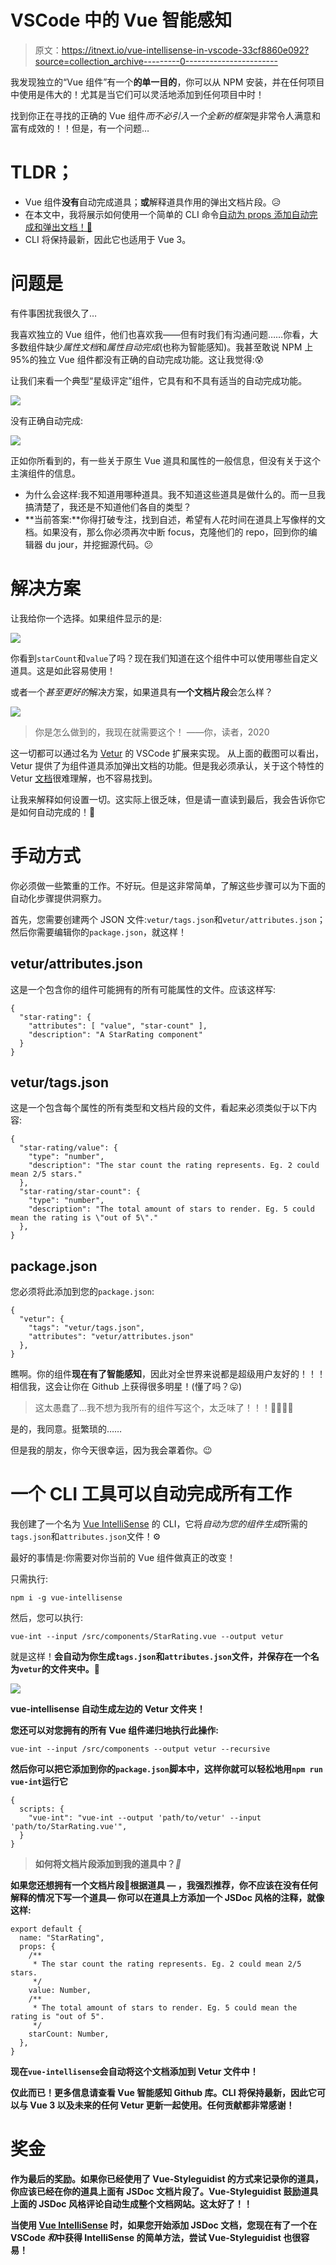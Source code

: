 # VSCode 中的 Vue 智能感知

> 原文：<https://itnext.io/vue-intellisense-in-vscode-33cf8860e092?source=collection_archive---------0----------------------->

我发现独立的“Vue 组件”有一个**的单一目的**，你可以从 NPM 安装，并在任何项目中使用是伟大的！尤其是当它们可以灵活地添加到任何项目中时！

找到你正在寻找的正确的 Vue 组件*而不必引入一个全新的框架*是非常令人满意和富有成效的！！但是，有一个问题…

# TLDR；

*   Vue 组件**没有**自动完成道具；**或**解释道具作用的弹出文档片段。😥
*   在本文中，我将展示如何使用一个简单的 CLI 命令[自动为 props 添加自动完成和弹出文档！🎉](https://github.com/cycraft/vue-intellisense)
*   CLI 将保持最新，因此它也适用于 Vue 3。

# 问题是

有件事困扰我很久了…

我喜欢独立的 Vue 组件，他们也喜欢我——但有时我们有沟通问题……你看，大多数组件缺少*属性文档*和*属性自动完成*(也称为智能感知)。我甚至敢说 NPM 上 95%的独立 Vue 组件都没有正确的自动完成功能。这让我觉得:😰

让我们来看一个典型“星级评定”组件，它具有和不具有适当的自动完成功能。

![](img/4aa02c447bb473a4b9225646bbb92cb0.png)

没有正确自动完成:

![](img/f53702e512531819f188dacf6a58d711.png)

正如你所看到的，有一些关于原生 Vue 道具和属性的一般信息，但没有关于这个主演组件的信息。

*   为什么会这样:我不知道用哪种道具。我不知道这些道具是做什么的。而一旦我搞清楚了，我还是不知道他们各自的类型？
*   **当前答案:**你得打破专注，找到自述，希望有人花时间在道具上写像样的文档。如果没有，那么你必须再次中断 focus，克隆他们的 repo，回到你的编辑器 du jour，并挖掘源代码。😕

# 解决方案

让我给你一个选择。如果组件显示的是:

![](img/5ca6e02ce30179089dc2f0b1a12f2c85.png)

你看到`starCount`和`value`了吗？现在我们知道在这个组件中可以使用哪些自定义道具。这是如此容易使用！

或者一个*甚至更好的*解决方案，如果道具有**一个文档片段**会怎么样？

![](img/51579f5bc71689e379a006b3286aee30.png)

> 你是怎么做到的，我现在就需要这个！
> ——你，读者，2020

这一切都可以通过名为 [Vetur](https://vuejs.github.io/vetur/) 的 VSCode 扩展来实现。
从上面的截图可以看出，Vetur 提供了为组件道具添加弹出文档的功能。但是我必须承认，关于这个特性的 Vetur [文档](https://vuejs.github.io/vetur/component-data.html#workspace-component-data)很难理解，也不容易找到。

让我来解释如何设置一切。这实际上很乏味，但是请一直读到最后，我会告诉你它是如何自动完成的！💜

# 手动方式

你必须做一些繁重的工作。不好玩。但是这非常简单，了解这些步骤可以为下面的自动化步骤提供洞察力。

首先，您需要创建两个 JSON 文件:`vetur/tags.json`和`vetur/attributes.json`；然后你需要编辑你的`package.json`，就这样！

## vetur/attributes.json

这是一个包含你的组件可能拥有的所有可能属性的文件。应该这样写:

```
{
  "star-rating": {
    "attributes": [ "value", "star-count" ],
    "description": "A StarRating component"
  }
}
```

## vetur/tags.json

这是一个包含每个属性的所有类型和文档片段的文件，看起来必须类似于以下内容:

```
{
  "star-rating/value": {
    "type": "number",
    "description": "The star count the rating represents. Eg. 2 could mean 2/5 stars."
  },
  "star-rating/star-count": {
    "type": "number",
    "description": "The total amount of stars to render. Eg. 5 could mean the rating is \"out of 5\"."
  },
}
```

## package.json

您必须将此添加到您的`package.json`:

```
{
  "vetur": {
    "tags": "vetur/tags.json",
    "attributes": "vetur/attributes.json"
  },
}
```

瞧啊。你的组件**现在有了智能感知**，因此对全世界来说都是超级用户友好的！！！相信我，这会让你在 Github 上获得很多明星！(懂了吗？😛)

> 这太愚蠢了…我不想为我所有的组件写这个，太乏味了！！！🤬💢❌💥

是的，我同意。挺繁琐的……

但是我的朋友，你今天很幸运，因为我会罩着你。😉

# 一个 CLI 工具可以自动完成所有工作

我创建了一个名为 [Vue IntelliSense](https://github.com/cycraft/vue-intellisense) 的 CLI，它将*自动为您的组件生成*所需的`tags.json`和`attributes.json`文件！⚙️

最好的事情是:你需要对你当前的 Vue 组件做真正的改变！

只需执行:

```
npm i -g vue-intellisense
```

然后，您可以执行:

```
vue-int --input /src/components/StarRating.vue --output vetur
```

就是这样！****会自动为你生成**`tags.json`和`attributes.json`文件，并保存在一个名为`vetur`的文件夹中。🎉**

**![](img/d544f656dece27d1abdeed73fbbd91d1.png)**

**vue-intellisense 自动生成左边的 Vetur 文件夹！**

**您还可以对您拥有的所有 Vue 组件递归地执行此操作:**

```
vue-int --input /src/components --output vetur --recursive
```

**然后你可以把它添加到你的`package.json`脚本中，这样你就可以轻松地用`npm run vue-int`运行它**

```
{
  scripts: {
    "vue-int": "vue-int --output 'path/to/vetur' --input 'path/to/StarRating.vue'",
  }
}
```

> **如何将文档片段添加到我的道具中？*🤔***

**如果您还想拥有一个文档片段📄根据道具
— **，我强烈推荐**，你不应该在没有任何解释的情况下写一个道具—
你可以在道具上方添加一个 JSDoc 风格的注释，就像这样:**

```
export default {
  name: "StarRating",
  props: {
    /**
     * The star count the rating represents. Eg. 2 could mean 2/5 stars.
     */
    value: Number,
    /**
     * The total amount of stars to render. Eg. 5 could mean the rating is "out of 5".
     */
    starCount: Number,
  },
}
```

**现在`vue-intellisense`会自动将这个文档添加到 Vetur 文件中！**

**仅此而已！更多信息请查看 Vue 智能感知 Github 库。CLI 将保持最新，因此它可以与 Vue 3 以及未来的任何 Vetur 更新一起使用。任何贡献都非常感谢！**

# **奖金**

**作为最后的奖励。如果你已经使用了 Vue-Styleguidist 的方式来记录你的道具，你应该已经在你的道具上面有 JSDoc 文档片段了。Vue-Styleguidist 鼓励道具上面的 JSDoc 风格评论自动生成整个文档网站。这太好了！！**

**当使用 [Vue IntelliSense](https://github.com/cycraft/vue-intellisense) 时，如果您开始添加 JSDoc 文档，您现在有了一个在 VSCode *和*中获得 IntelliSense 的简单方法，尝试 Vue-Styleguidist 也很容易！**